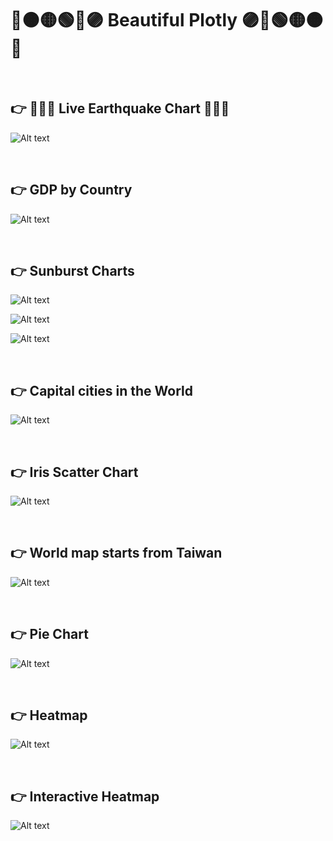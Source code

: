 # 🔴🟠🟡🟢🔵🟣 Beautiful Plotly 🟣🔵🟢🟡🟠🔴

&nbsp; 

## 👉 👑👑👑 Live Earthquake Chart  👑👑👑
![Alt text](images/earthquake.png)

&nbsp; 
## 👉 GDP by Country
![Alt text](images/gdp.png)

&nbsp; 
## 👉 Sunburst Charts
![Alt text](images/sunburst_2.png)

![Alt text](images/sunburst_4.png)

![Alt text](images/sunburst.png)

&nbsp; 
## 👉 Capital cities in the World
![Alt text](images/capital_cities.png)

&nbsp; 
## 👉 Iris Scatter Chart
![Alt text](images/scatter_chart.png)

&nbsp; 
## 👉 World map starts from Taiwan
![Alt text](images/worldmap.png)

&nbsp; 
## 👉 Pie Chart
![Alt text](images/piechart.png)

&nbsp; 
## 👉 Heatmap
![Alt text](images/heatmap.png)

&nbsp; 
## 👉 Interactive Heatmap 
![Alt text](images/interactive_heatmap.png)

